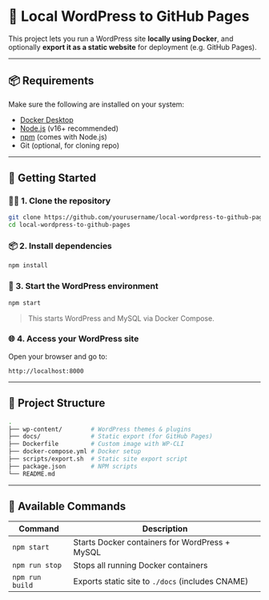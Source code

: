 # 📝 Local WordPress to GitHub Pages

This project lets you run a WordPress site **locally using Docker**, and optionally **export it as a static website** for deployment (e.g. GitHub Pages).

---

## 📦 Requirements

Make sure the following are installed on your system:

- [Docker Desktop](https://www.docker.com/products/docker-desktop)
- [Node.js](https://nodejs.org/) (v16+ recommended)
- [npm](https://www.npmjs.com/) (comes with Node.js)
- Git (optional, for cloning repo)

---

## 🚀 Getting Started

### 🧑‍💻 1. Clone the repository

```bash
git clone https://github.com/yourusername/local-wordpress-to-github-pages.git
cd local-wordpress-to-github-pages
```

### 📦 2. Install dependencies

```bash
npm install
```

### 🐳 3. Start the WordPress environment

```bash
npm start
```
> This starts WordPress and MySQL via Docker Compose.

[^1]: This is the footnote.

### 🌐 4. Access your WordPress site
Open your browser and go to:
```arduino
http://localhost:8000
```

---

## 📁 Project Structure
```bash
.
├── wp-content/        # WordPress themes & plugins
├── docs/              # Static export (for GitHub Pages)
├── Dockerfile         # Custom image with WP-CLI
├── docker-compose.yml # Docker setup
├── scripts/export.sh  # Static site export script
├── package.json       # NPM scripts
└── README.md
```
---

## 🧰 Available Commands
| Command | Description |
| ----------- | ----------- |
| `npm start` | Starts Docker containers for WordPress + MySQL |
| `npm run stop` | Stops all running Docker containers |
| `npm run build` |Exports static site to `./docs` (includes CNAME)|
